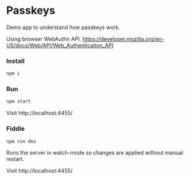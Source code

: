 # Passkeys

Demo app to understand how passkeys work.

Using browser WebAuthn API.
https://developer.mozilla.org/en-US/docs/Web/API/Web_Authentication_API

### Install

```bash
npm i
```

### Run

```bash
npm start
```

Visit http://localhost:4455/

### Fiddle

```bash
npm run dev
```

Runs the server in watch-mode so changes are applied without manual restart.

Visit http://localhost:4455/
